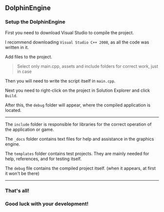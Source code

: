DolphinEngine
--
### Setup the DolphinEngine

First you need to download Visual Studio to compile the project.

I recommend downloading `Visual Studio C++ 2008`, as all the code was written in it.

Add files to the project.

> Select only main.cpp, assets and include folders for correct work, just in case

Then you will need to write the script itself in `main.cpp`.

Next you need to right-click on the project in Solution Explorer and click `Build`.

After this, the `debug` folder will appear, where the compiled application is located.

----

The `include` folder is responsible for libraries for the correct operation of the application or game.

The `_docs` folder contains text files for help and assistance in the graphics engine.

The `templates` folder contains test projects. They are mainly needed for help, references, and for testing itself.

The `debug` file contains the compiled project itself. (when it appears, at first it won't be there)

----

### That's all!
### Good luck with your development!
